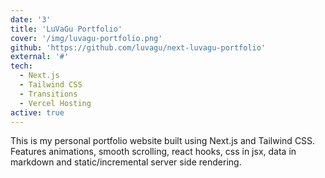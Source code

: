 ```yaml
---
date: '3'
title: 'LuVaGu Portfolio'
cover: '/img/luvagu-portfolio.png'
github: 'https://github.com/luvagu/next-luvagu-portfolio'
external: '#'
tech:
  - Next.js
  - Tailwind CSS
  - Transitions
  - Vercel Hosting
active: true
---
```


This is my personal portfolio website built using Next.js and Tailwind CSS. Features animations, smooth scrolling, react hooks, css in jsx, data in markdown and static/incremental server side rendering.
